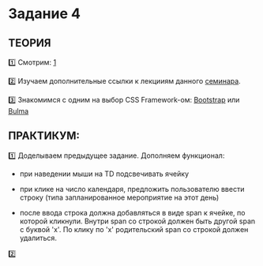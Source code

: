 # Задание 4
## ТЕОРИЯ

:one: Смотрим: [1](https://www.youtube.com/watch?v=TL1ZWxtV47w&index=31&list=PL363QX7S8MfSxcHzvkNEqMYbOyhLeWwem)

:two: Изучаем дополнительные ссылки к лекцииям данного [семинара](https://github.com/LisKorzun/learning-js__from-scratch-to-expert/blob/master/seminar_04/README.md).

:three: Знакомимся с одним на выбор CSS Framework-ом: [Bootstrap](http://getbootstrap.com/getting-started/) или [Bulma](http://bulma.io/documentation/overview/start/)

## ПРАКТИКУМ:

:one: Доделываем предыдущее задание. Дополняем функционал:

* при наведении мыши на TD подсвечивать ячейку

* при клике на число календаря, предложить пользователю ввести строку (типа запланированное мероприятие на этот день)

* после ввода строка должна добавляться в виде span к ячейке, по которой кликнули. Внутри span со строкой должен быть другой span с буквой 'x'. По клику по 'x' родительский span со строкой должен удалиться.

:two: